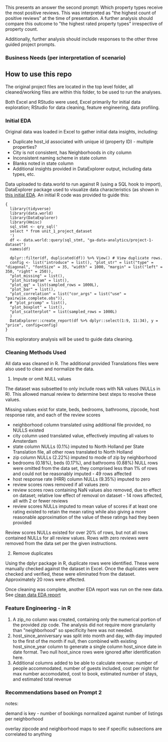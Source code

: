This presents an answer the second prompt: Which property types receive the most positive reviews. This was interpreted as "the highest count of positive reviews" at the time of presentation. A further analysis should compare this outcome to "the highest rated property types" irrespective of property count. 

Additionally, further analysis should include responses to the other three guided project prompts.

### Business Needs (per interpretation of scenario)


## How to use this repo

The original project files are located in the top level folder, all cleaned/working files are within this folder, to be used to run the analyses. 

Both Excel and RStudio were used, Excel primarily for initial data exploration; RStudio for data cleaning, feature engineering, data profiling.

### Initial EDA
Original data was loaded in Excel to gather initial data insights, including:
* Duplicate host_id associated with unique id (property ID) - multiple properties?
* City is not consistent, has Neighborhoods in city column
* Inconsistent naming scheme in state column
* Blanks noted in state column
* Additional insights provided in DataExplorer output, including data types, etc.

Data uploaded to data.world to run against R (using a SQL hook to import), DataExplorer package used to visualize data characteristics (as shown in [this initial EDA](final-project/edaReport_initialdata.html). An initial R code was provided to guide this:

```
{
  library(tidyverse)
  library(data.world)
  library(DataExplorer)
  library(Hmisc)
  sql_stmt <- qry_sql('
  select * from unit_1_project_dataset
  ')
  df <- data.world::query(sql_stmt, "ga-data-analytics/project-1-dataset")
  names(df)

  dplyr::filter(df, duplicated(df)) %>% View() # View duplicate rows.
  config <- list("introduce" = list(), "plot_str" = list("type" = "diagonal", "fontSize" = 35, "width" = 1000, "margin" = list("left" = 350, "right" = 250)),
  "plot_missing" = list(),
  "plot_histogram" = list(),
  "plot_qq" = list(sampled_rows = 1000L),
  "plot_bar" = list(),
  "plot_correlation" = list("cor_args" = list("use" = "pairwise.complete.obs")),
  # "plot_prcomp" = list(),
  "plot_boxplot" = list(),
  "plot_scatterplot" = list(sampled_rows = 1000L)
  )
  DataExplorer::create_report(df %>% dplyr::select(1:9, 11:34), y = "price", config=config)
}
```

This exploratory analysis will be used to guide data cleaning.

### Cleaning Methods Used

All data was cleaned in R. The additional provided Translations files were also used to clean and normalize the data.


1. Impute or omit NULL values

The dataset was subsetted to only include rows with NA values (NULLs in R). This allowed manual review to determine best steps to resolve these values.

  Missing values exist for state, beds, bedrooms, bathrooms, zipcode, host response rate, and each of the review scores
  - neighborhood column translated using additional file provided, no NULLS existed
  - city column used translated value, effectively imputing all values to Amsterdam
  - state column NULLs (0.1%) imputed to North Holland per State Translation file, all other rows translated to North Holland
  - zip column NULLs (2.22%) imputed to mode of zip by neighborhood
  - bedrooms (0.18%), beds (0.17%), and bathrooms (0.88%) NULL rows were omitted from the data set, they comprised less than 1% of rows and could not be reasonably imputed - 49 rows affected
  - host response rate (HRR) column NULLs (9.35%) imputed to zero
  - review scores rows removed if all values zero
  - review scores rows containing NaN values also removed, due to effect on dataset; relative low effect of removal on dataset - 14 rows affected, all with 2 or fewer reviews
  - review scores NULLs imputed to mean value of scores if at least one rating existed to retain the mean rating while also giving a more reasonable approximation of the value of these ratings had they been provided
 
 Review scores NULLs existed for over 20% of rows, but not all rows contained NULLs for all review values. Rows with zero reviews were removed from the data set per the given instructions.


2. Remove duplicates

Using the dplyr package in R, duplicate rows were identified. These were manually checked against the dataset in Excel. Once the duplicates were checked and verified, these were eliminated from the dataset. Approximately 20 rows were affected.

Once cleaning was complete, another EDA report was run on the new data. See [clean data EDA report](final-project/edaReport_cleandata.html)


### Feature Engineering - in R

1. A zip_no column was created, containing only the numerical portion of the provided zip code. The analysis did not require more granularity than "neighborhood" so specificity here was not needed.
2. host_since_anniversary was split into month and day, with day imputed to the first of the month if null, then combined with existing host_since_year column to generate a single column host_since date in date format. Two null host_since rows were ignored after identification here.
3. Additional columns added to be able to calculate revenue: number of people accommodated, number of guests included, cost per night for max number accomodated, cost to book, estimated number of stays, and estimated total revenue

### Recommendations based on Prompt 2

notes:

demand is key - number of bookings normalized against number of listings per neighborhood

overlay zipcode and neighborhood maps to see if specific subsections are correlated to anything
